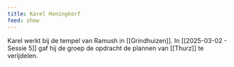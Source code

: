 ```yaml
---
title: Karel Honingkorf
feed: show
---
```


Karel werkt bij de tempel van Ramush in [[Grindhuizen]]. In [[2025-03-02 - Sessie 5]] gaf hij de groep de opdracht de plannen van [[Thurz]] te verijdelen.
